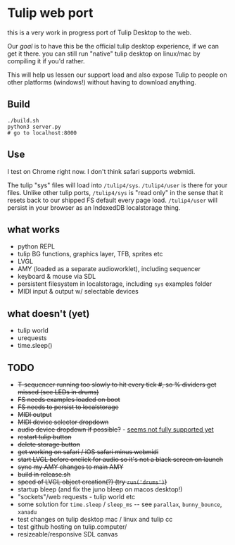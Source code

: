 # Tulip web port

this is a very work in progress port of Tulip Desktop to the web. 

Our _goal_ is to have this be the official tulip desktop experience, if we can get it there. you can still run "native" tulip desktop on linux/mac by compiling it if you'd rather. 

This will help us lessen our support load and also expose Tulip to people on other platforms (windows!) without having to download anything. 

## Build

```
./build.sh
python3 server.py
# go to localhost:8000 
```

## Use

I test on Chrome right now. I don't think safari supports webmidi.

The tulip "sys" files will load into `/tulip4/sys`. `/tulip4/user` is there for your files. Unlike other tulip ports, `/tulip4/sys` is "read only" in the sense that it resets back to our shipped FS default every page load. `/tulip4/user` will persist in your browser as an IndexedDB localstorage thing. 


## what works
 - python REPL
 - tulip BG functions, graphics layer, TFB, sprites etc
 - LVGL
 - AMY (loaded as a separate audioworklet), including sequencer
 - keyboard & mouse via SDL
 - persistent filesystem in localstorage, including `sys` examples folder
 - MIDI input & output w/ selectable devices

## what doesn't (yet)
 - tulip world
 - urequests
 - time.sleep() 

## TODO
 - ~~T-sequencer running too slowly to hit every tick #, so % dividers get missed (see LEDs in drums)~~
 - ~~FS needs examples loaded on boot~~
 - ~~FS needs to persist to localstorage~~
 - ~~MIDI output~~
 - ~~MIDI device selector dropdown~~
 - ~~audio device dropdown if possible?~~ - [seems not fully supported yet](https://developer.mozilla.org/en-US/docs/Web/API/Audio_Output_Devices_API#browser_compatibility)
 - ~~restart tulip button~~
 - ~~delete storage button~~
 - ~~get working on safari / iOS safari minus webmidi~~
 - ~~start LVGL before onclick for audio so it's not a black screen on launch~~
 - ~~sync my AMY changes to main AMY~~
 - ~~build in release.sh~~ 
 - ~~speed of LVGL object creation(?) (try `run('drums')`)~~
 - startup bleep (and fix the juno bleep on macos desktop!)
 - "sockets"/web requests - tulip world etc
 - some solution for `time.sleep` / `sleep_ms` -- see `parallax`, `bunny_bounce`, `xanadu`
 - test changes on tulip desktop mac / linux and tulip cc
 - test github hosting on tulip.computer/
 - resizeable/responsive SDL canvas 

